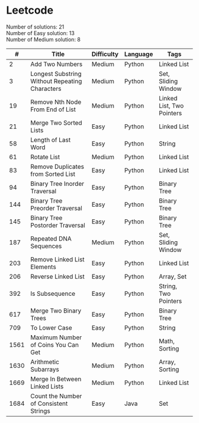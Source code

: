 # Leetcode

Number of solutions: 21 <br/>
Number of Easy solution: 13 <br/>
Number of Medium solution: 8

| #    | Title                                          | Difficulty | Language | Tags                      |
| ---- | ---------------------------------------------- | ---------- | -------- | ------------------------- |
| 2    | Add Two Numbers                                | Medium     | Python   | Linked List               |
| 3    | Longest Substring Without Repeating Characters | Medium     | Python   | Set, Sliding Window       |
| 19   | Remove Nth Node From End of List               | Medium     | Python   | Linked List, Two Pointers |
| 21   | Merge Two Sorted Lists                         | Easy       | Python   | Linked List               |
| 58   | Length of Last Word                            | Easy       | Python   | String                    |
| 61   | Rotate List                                    | Medium     | Python   | Linked List               |
| 83   | Remove Duplicates from Sorted List             | Easy       | Python   | Linked List               |
| 94   | Binary Tree Inorder Traversal                  | Easy       | Python   | Binary Tree               |
| 144  | Binary Tree Preorder Traversal                 | Easy       | Python   | Binary Tree               |
| 145  | Binary Tree Postorder Traversal                | Easy       | Python   | Binary Tree               |
| 187  | Repeated DNA Sequences                         | Medium     | Python   | Set, Sliding Window       |
| 203  | Remove Linked List Elements                    | Easy       | Python   | Linked List               |
| 206  | Reverse Linked List                            | Easy       | Python   | Array, Set                |
| 392  | Is Subsequence                                 | Easy       | Python   | String, Two Pointers      |
| 617  | Merge Two Binary Trees                         | Easy       | Python   | Binary Tree               |
| 709  | To Lower Case                                  | Easy       | Python   | String                    |
| 1561 | Maximum Number of Coins You Can Get            | Medium     | Python   | Math, Sorting             |
| 1630 | Arithmetic Subarrays                           | Medium     | Python   | Array, Sorting            |
| 1669 | Merge In Between Linked Lists                  | Medium     | Python   | Linked List               |
| 1684 | Count the Number of Consistent Strings         | Easy       | Java     | Set                       |